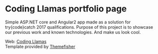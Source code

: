Coding Llamas portfolio page
========

Simple ASP.NET core and Angular2 app made as a solution for try{code}catch 2017 qualifications.
Purpose of this project is to showcase our previous work and known technologies. And make us look cool.

Web: <a href="http://codingliamas-angular2.azurewebsites.net" target="_blank">Coding Llamas</a><br/>
Template provided by <a href="http://www.themefisher.com" target="_blank">Themefisher</a>
